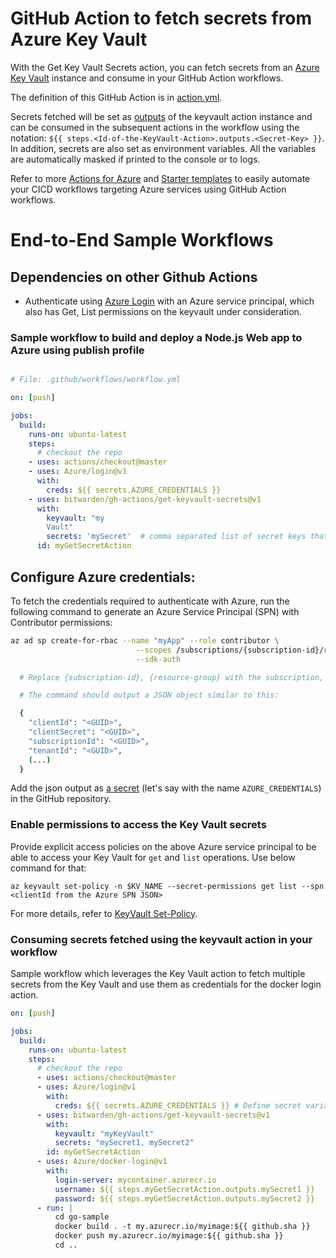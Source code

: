 # GitHub Action to fetch secrets from Azure Key Vault

With the Get Key Vault Secrets action, you can fetch secrets from an [Azure Key Vault](https://docs.microsoft.com/en-us/rest/api/keyvault/about-keys--secrets-and-certificates) instance and consume in your GitHub Action workflows.

The definition of this GitHub Action is in [action.yml](https://github.com/bitwarden/gh-actions/blob/main/get-keyvault-secrets/action.yml).

Secrets fetched will be set as [outputs](https://help.github.com/en/actions/automating-your-workflow-with-github-actions/metadata-syntax-for-github-actions#outputs) of the keyvault action instance and can be consumed in the subsequent actions in the workflow using the notation: `${{ steps.<Id-of-the-KeyVault-Action>.outputs.<Secret-Key> }}`. In addition, secrets are also set as environment variables. All the variables are automatically masked if printed to the console or to logs.

Refer to more [Actions for Azure](https://github.com/Azure/actions) and [Starter templates](https://github.com/Azure/actions-workflow-samples) to easily automate your CICD workflows targeting Azure services using GitHub Action workflows.

# End-to-End Sample Workflows

## Dependencies on other Github Actions

- Authenticate using [Azure Login](https://github.com/Azure/login) with an Azure service principal, which also has Get, List permissions on the keyvault under consideration.

### Sample workflow to build and deploy a Node.js Web app to Azure using publish profile

```yaml

# File: .github/workflows/workflow.yml

on: [push]

jobs:
  build:
    runs-on: ubuntu-latest
    steps:
      # checkout the repo
    - uses: actions/checkout@master
    - uses: Azure/login@v1
      with:
        creds: ${{ secrets.AZURE_CREDENTIALS }}
    - uses: bitwarden/gh-actions/get-keyvault-secrets@v1
      with:
        keyvault: "my
        Vault"
        secrets: 'mySecret'  # comma separated list of secret keys that need to be fetched from the Key Vault
      id: myGetSecretAction

```

## Configure Azure credentials:

To fetch the credentials required to authenticate with Azure, run the following command to generate an Azure Service Principal (SPN) with Contributor permissions:

```sh
az ad sp create-for-rbac --name "myApp" --role contributor \
                            --scopes /subscriptions/{subscription-id}/resourceGroups/{resource-group} \
                            --sdk-auth

  # Replace {subscription-id}, {resource-group} with the subscription, resource group details of your keyvault

  # The command should output a JSON object similar to this:

  {
    "clientId": "<GUID>",
    "clientSecret": "<GUID>",
    "subscriptionId": "<GUID>",
    "tenantId": "<GUID>",
    (...)
  }
```

Add the json output as [a secret](https://aka.ms/create-secrets-for-GitHub-workflows) (let's say with the name `AZURE_CREDENTIALS`) in the GitHub repository.

### Enable permissions to access the Key Vault secrets

Provide explicit access policies on the above Azure service principal to be able to access your Key Vault for `get` and `list` operations. Use below command for that:

```
az keyvault set-policy -n $KV_NAME --secret-permissions get list --spn <clientId from the Azure SPN JSON>
```

For more details, refer to [KeyVault Set-Policy](https://docs.microsoft.com/en-us/cli/azure/keyvault?view=azure-cli-latest#az-keyvault-set-policy).

### Consuming secrets fetched using the keyvault action in your workflow

Sample workflow which leverages the Key Vault action to fetch multiple secrets from the Key Vault and use them as credentials for the docker login action.

```yaml
on: [push]

jobs:
  build:
    runs-on: ubuntu-latest
    steps:
      # checkout the repo
      - uses: actions/checkout@master
      - uses: Azure/login@v1
        with:
          creds: ${{ secrets.AZURE_CREDENTIALS }} # Define secret variable in repository settings as per action documentation
      - uses: bitwarden/gh-actions/get-keyvault-secrets@v1
        with:
          keyvault: "myKeyVault"
          secrets: "mySecret1, mySecret2"
        id: myGetSecretAction
      - uses: Azure/docker-login@v1
        with:
          login-server: mycontainer.azurecr.io
          username: ${{ steps.myGetSecretAction.outputs.mySecret1 }}
          password: ${{ steps.myGetSecretAction.outputs.mySecret2 }}
      - run: |
          cd go-sample
          docker build . -t my.azurecr.io/myimage:${{ github.sha }}
          docker push my.azurecr.io/myimage:${{ github.sha }}
          cd ..
```
